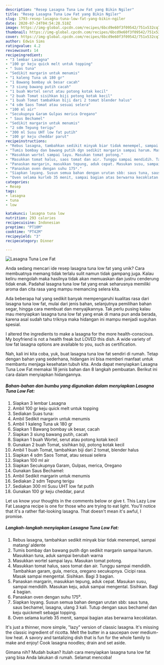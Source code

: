 ```yaml
---
description: "Resep Lasagna Tuna Low Fat yang Bikin Ngiler"
title: "Resep Lasagna Tuna Low Fat yang Bikin Ngiler"
slug: 1793-resep-lasagna-tuna-low-fat-yang-bikin-ngiler
date: 2020-07-24T04:54:28.518Z
image: https://img-global.cpcdn.com/recipes/6bcd9e60f3f09542/751x532cq70/lasagna-tuna-low-fat-foto-resep-utama.jpg
thumbnail: https://img-global.cpcdn.com/recipes/6bcd9e60f3f09542/751x532cq70/lasagna-tuna-low-fat-foto-resep-utama.jpg
cover: https://img-global.cpcdn.com/recipes/6bcd9e60f3f09542/751x532cq70/lasagna-tuna-low-fat-foto-resep-utama.jpg
author: Edwin Sims
ratingvalue: 4.2
reviewcount: 14
recipeingredient:
- "3 lembar Lasagna"
- "100 gr keju quick melt untuk topping"
- " Suas tuna"
- "Sedikit margarin untuk menumis"
- "1 kaleng Tuna uk 180 gr"
- "1 Bawang bombay uk besar cacah"
- "3 siung bawang putih cacah"
- "1 buah Wortel serut atau potong kotak kecil"
- "2 buah Tomat sisihkan biji potong kotak kecil"
- "1 buah Tomat tambahkan biji dari 2 tomat blender halus"
- "4 sdm Saos Tomat atau sesuai selera"
- "100 ml air"
- "Secukupnya Garam Gulpas merica Oregano"
- " Saus Bechamel"
- "Sedikit margarin untuk menumis"
- "2 sdm Tepung terigu"
- "300 ml Susu UHT low fat putih"
- "100 gr keju cheddar parut"
recipeinstructions:
- "Rebus lasagna, tambahkan sedikit minyak biar tidak menempel, sampai matang/ aldente"
- "Tumis bombay dan bawang putih dgn sedikit margarin sampai harum. Masukkan tuna, aduk sampai berubah warna"
- "Masukkan wortel sampai layu. Masukan tomat potong."
- "Masukkan tomat halus, saos tomat dan air. Tunggu sampai mendidih. Tambahkan garam, gula, merica, oregano secukupnya. Cicipi rasa. Masak sampai mengental. Sisihkan. Bagi 3 bagian."
- "Panaskan margarin, masukkan tepung, aduk cepat. Masukan susu, sampai mendidih. Masukan keju, aduk sampai mengental. Sisihkan. Bagi 4 bagian."
- "Panaskan oven dengan suhu 175⁰."
- "Siapkan loyang. Susun semua bahan dengan urutan sbb: saus tuna, saus bechamel, lasagna, ulang 3 kali. Tutup dengan saus bechamel dan keju quickmelt sebagai topping."
- "Oven selama kurleb 35 menit, sampai bagian atas berwarna kecoklatan."
categories:
- Resep
tags:
- lasagna
- tuna
- low

katakunci: lasagna tuna low 
nutrition: 293 calories
recipecuisine: Indonesian
preptime: "PT10M"
cooktime: "PT42M"
recipeyield: "3"
recipecategory: Dinner

---
```



![Lasagna Tuna Low Fat](https://img-global.cpcdn.com/recipes/6bcd9e60f3f09542/751x532cq70/lasagna-tuna-low-fat-foto-resep-utama.jpg)

Anda sedang mencari ide resep lasagna tuna low fat yang unik? Cara membuatnya memang tidak terlalu sulit namun tidak gampang juga. Kalau keliru mengolah maka hasilnya tidak akan memuaskan dan justru cenderung tidak enak. Padahal lasagna tuna low fat yang enak seharusnya memiliki aroma dan cita rasa yang mampu memancing selera kita.

Ada beberapa hal yang sedikit banyak mempengaruhi kualitas rasa dari lasagna tuna low fat, mulai dari jenis bahan, selanjutnya pemilihan bahan segar, hingga cara membuat dan menyajikannya. Tak perlu pusing kalau mau menyiapkan lasagna tuna low fat yang enak di mana pun anda berada, karena asal sudah tahu triknya maka hidangan ini mampu menjadi suguhan spesial.

I altered the ingredients to make a lasagna for the more health-conscious. My boyfriend is not a health freak but LOVED this dish. A wide variety of low fat lasagna options are available to you, such as certification.


Nah, kali ini kita coba, yuk, buat lasagna tuna low fat sendiri di rumah. Tetap dengan bahan yang sederhana, hidangan ini bisa memberi manfaat untuk membantu menjaga kesehatan tubuh kita. Anda dapat menyiapkan Lasagna Tuna Low Fat memakai 18 jenis bahan dan 8 langkah pembuatan. Berikut ini cara dalam menyiapkan hidangannya.

<!--inarticleads1-->

##### Bahan-bahan dan bumbu yang digunakan dalam menyiapkan Lasagna Tuna Low Fat:

1. Siapkan 3 lembar Lasagna
1. Ambil 100 gr keju quick melt untuk topping
1. Sediakan  Suas tuna:
1. Ambil Sedikit margarin untuk menumis
1. Ambil 1 kaleng Tuna uk 180 gr
1. Siapkan 1 Bawang bombay uk besar, cacah
1. Siapkan 3 siung bawang putih, cacah
1. Siapkan 1 buah Wortel, serut atau potong kotak kecil
1. Gunakan 2 buah Tomat, sisihkan biji, potong kotak kecil
1. Ambil 1 buah Tomat, tambahkan biji dari 2 tomat, blender halus
1. Siapkan 4 sdm Saos Tomat, atau sesuai selera
1. Siapkan 100 ml air
1. Siapkan Secukupnya Garam, Gulpas, merica, Oregano
1. Gunakan  Saus Bechamel:
1. Ambil Sedikit margarin untuk menumis
1. Sediakan 2 sdm Tepung terigu
1. Sediakan 300 ml Susu UHT low fat putih
1. Gunakan 100 gr keju cheddar, parut


Let us know your thoughts in the comments below or give t. This Lazy Low Fat Lasagna recipe is one for those who are trying to eat light. You&#39;ll notice that it&#39;s a rather flat-looking lasagna. That doesn&#39;t mean it&#39;s awful, I promise. 

<!--inarticleads2-->

##### Langkah-langkah menyiapkan Lasagna Tuna Low Fat:

1. Rebus lasagna, tambahkan sedikit minyak biar tidak menempel, sampai matang/ aldente
1. Tumis bombay dan bawang putih dgn sedikit margarin sampai harum. Masukkan tuna, aduk sampai berubah warna
1. Masukkan wortel sampai layu. Masukan tomat potong.
1. Masukkan tomat halus, saos tomat dan air. Tunggu sampai mendidih. Tambahkan garam, gula, merica, oregano secukupnya. Cicipi rasa. Masak sampai mengental. Sisihkan. Bagi 3 bagian.
1. Panaskan margarin, masukkan tepung, aduk cepat. Masukan susu, sampai mendidih. Masukan keju, aduk sampai mengental. Sisihkan. Bagi 4 bagian.
1. Panaskan oven dengan suhu 175⁰.
1. Siapkan loyang. Susun semua bahan dengan urutan sbb: saus tuna, saus bechamel, lasagna, ulang 3 kali. Tutup dengan saus bechamel dan keju quickmelt sebagai topping.
1. Oven selama kurleb 35 menit, sampai bagian atas berwarna kecoklatan.


It&#39;s just a thinner, more simple, &#34;lazy&#34; version of classic lasagna. It&#39;s missing the classic ingredient of ricotta. Melt the butter in a saucepan over medium-low heat. A savory and tantalizing dish that is fun for the whole family to make and enjoy! Cook lasagna noodles; drain and set aside. 

Gimana nih? Mudah bukan? Itulah cara menyiapkan lasagna tuna low fat yang bisa Anda lakukan di rumah. Selamat mencoba!
